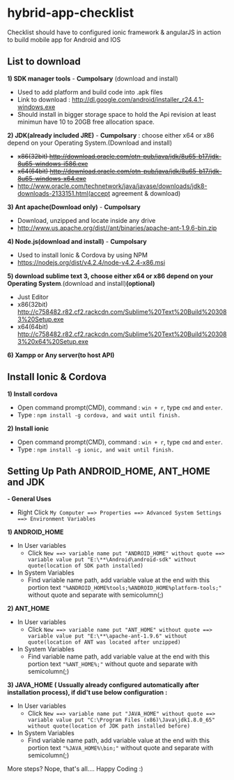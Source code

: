 # hybrid-app-checklist
Checklist should have to configured ionic framework &amp; angularJS in action to build mobile app for Android and IOS

## List to download
**1) SDK manager tools** - **Cumpolsary** (download and install)
  - Used to add platform and build code into .apk files
  - Link to download : http://dl.google.com/android/installer_r24.4.1-windows.exe
  - Should install in bigger storage space to hold the Api revision at least minimun have 10 to 20GB free allocation space.

**2) JDK(already included JRE)** - **Cumpolsary** : choose either x64 or x86 depend on your Operating System.(Download and install)
  - ~~x86(32bit) http://download.oracle.com/otn-pub/java/jdk/8u65-b17/jdk-8u65-windows-i586.exe~~
  - ~~x64(64bit) http://download.oracle.com/otn-pub/java/jdk/8u65-b17/jdk-8u65-windows-x64.exe~~
  - http://www.oracle.com/technetwork/java/javase/downloads/jdk8-downloads-2133151.html(accept agreement & download)

**3) Ant apache(Download only)**  - **Cumpolsary** 
  - Download, unzipped and locate inside any drive
  - http://www.us.apache.org/dist//ant/binaries/apache-ant-1.9.6-bin.zip
   
**4) Node.js(download and install)**  - **Cumpolsary** 
  - Used to install Ionic & Cordova by using NPM
  - https://nodejs.org/dist/v4.2.4/node-v4.2.4-x86.msi

**5) download sublime text 3, choose either x64 or x86 depend on your Operating System**.(download and install)**(optional)**
   - Just Editor
   - x86(32bit) http://c758482.r82.cf2.rackcdn.com/Sublime%20Text%20Build%203083%20Setup.exe
   - x64(64bit) http://c758482.r82.cf2.rackcdn.com/Sublime%20Text%20Build%203083%20x64%20Setup.exe

**6) Xampp or Any server(to host API)**

## Install Ionic & Cordova
**1) Install cordova**
   - Open command prompt(CMD), command : `win + r`, type `cmd` and `enter`.
   - Type : `npm install -g cordova, and wait until finish.`

**2) Install ionic**
   - Open command prompt(CMD), command : `win + r`, type `cmd` and `enter`.
   - Type : `npm install -g ionic, and wait until finish.`

## Setting Up Path ANDROID_HOME, ANT_HOME and JDK
**- General Uses**
  - Right Click `My Computer ==> Properties ==> Advanced System Settings ==> Environment Variables`
  
**1) ANDROID_HOME**
  - In User variables
    - Click `New ==> variable name put "ANDROID_HOME" without quote ==> variable value put "E:\**\Android\android-sdk" without quote(location of SDK path installed)`
  - In System Variables
    - Find variable name path, add variable value at the end with this portion text `"%ANDROID_HOME%tools;%ANDROID_HOME%platform-tools;"` without quote and separate with semicolumn(;)
  
**2) ANT_HOME**
  - In User variables
    - Click `New ==> variable name put "ANT_HOME" without quote ==> variable value put "E:\**\apache-ant-1.9.6" without quote(location of ANT was located after unzipped)`
  - In System Variables
    - Find variable name path, add variable value at the end with this portion text `"%ANT_HOME%;"` without quote and separate with semicolumn(;)
  
**3) JAVA_HOME ( Ussually already configured automatically after installation process), if did't use below configuration :**
  - In User variables
    - Click `New ==> variable name put "JAVA_HOME" without quote ==> variable value put "C:\Program Files (x86)\Java\jdk1.8.0_65" without quote(location of JDK path installed before)`
  - In System Variables
    - Find variable name path, add variable value at the end with this portion text `"%JAVA_HOME%\bin;"` without quote and separate with semicolumn(;)
  
More steps? Nope, that's all.... Happy Coding :)
